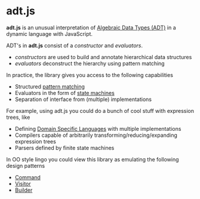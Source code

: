 # adt.js

**adt.js** is an unusual interpretation of [Algebraic Data Types (ADT)](http://en.wikipedia.org/wiki/Algebraic_data_type) in a dynamic language with 
JavaScript.

ADT's in **adt.js** consist of a *constructor* and *evaluators*.

* *constructors* are used to build and annotate hierarchical data structures
* *evaluators* deconstruct the hierarchy using pattern matching

In practice, the library gives you access to the following capabilities

* Structured [pattern matching](http://en.wikipedia.org/wiki/Pattern_matching)
* Evaluators in the form of [state machines](http://en.wikipedia.org/wiki/Finite-state_machine)
* Separation of interface from (multiple) implementations

For example, using adt.js you could do a bunch of cool stuff with expression trees, like

* Defining [Domain Specific Languages](http://en.wikipedia.org/wiki/Domain-specific_language) with multiple implementations
* Compilers capable of arbitrarily transforming/reducing/expanding expression trees
* Parsers defined by finite state machines

In OO style lingo you could view this library as emulating the following design patterns

* [Command](http://en.wikipedia.org/wiki/Command_pattern)
* [Visitor](http://en.wikipedia.org/wiki/Visitor_pattern)
* [Builder](http://en.wikipedia.org/wiki/Builder_pattern)
